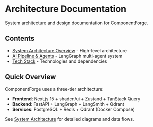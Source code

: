 # Architecture Documentation

System architecture and design documentation for ComponentForge.

## Contents

- [System Architecture Overview](./overview.md) - High-level architecture
- [AI Pipeline & Agents](./ai-pipeline.md) - LangGraph multi-agent system
- [Tech Stack](./tech-stack.md) - Technologies and dependencies

## Quick Overview

ComponentForge uses a three-tier architecture:

- **Frontend**: Next.js 15 + shadcn/ui + Zustand + TanStack Query
- **Backend**: FastAPI + LangGraph + LangSmith + Qdrant
- **Services**: PostgreSQL + Redis + Qdrant (Docker Compose)

See [System Architecture](./overview.md) for detailed diagrams and data flows.
